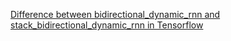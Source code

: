 [Difference between bidirectional_dynamic_rnn and stack_bidirectional_dynamic_rnn in Tensorflow](https://stackoverflow.com/questions/49242266/difference-between-bidirectional-dynamic-rnn-and-stack-bidirectional-dynamic-rnn/50552539#50552539)
